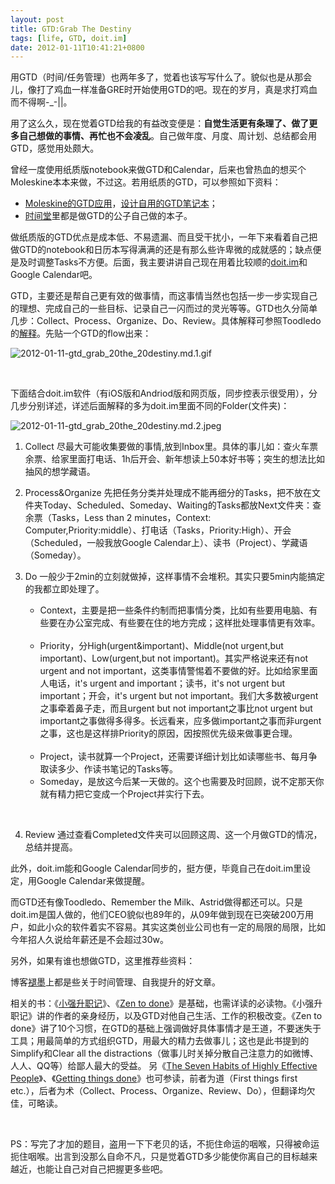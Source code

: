 ```yaml
---
layout: post
title: GTD:Grab The Destiny
tags: [life, GTD, doit.im]
date: 2012-01-11T10:41:21+0800
---
```


用GTD（时间/任务管理）也两年多了，觉着也该写写什么了。貌似也是从那会儿，像打了鸡血一样准备GRE时开始使用GTD的吧。现在的岁月，真是求打鸡血而不得啊-\_-||。

用了这么久，现在觉着GTD给我的有益改变便是：**自觉生活更有条理了、做了更多自己想做的事情、再忙也不会凌乱**。自己做年度、月度、周计划、总结都会用GTD，感觉用处颇大。

曾经一度使用纸质版notebook来做GTD和Calendar，后来也曾热血的想买个Moleskine本本来做，不过这。若用纸质的GTD，可以参照如下资料：

 *  [Moleskine的GTD应用][Moleskine_GTD]，[设计自用的GTD笔记本][GTD]；
 *  [时间堂][Link 1]里都是做GTD的公子自己做的本子。  
    

做纸质版的GTD优点是成本低、不易遗漏、而且受干扰小，一年下来看着自己把做GTD的notebook和日历本写得满满的还是有那么些许卑微的成就感的；缺点便是及时调整Tasks不方便。后面，我主要讲讲自己现在用着比较顺的[doit.im][]和Google Calendar吧。

GTD，主要还是帮自己更有效的做事情，而这事情当然也包括一步一步实现自己的理想、完成自己的一些目标、记录自己一闪而过的灵光等等。GTD也久分简单几步：Collect、Process、Organize、Do、Review。具体解释可参照Toodledo的[解释][Link 2]。先贴一个GTD的flow出来：

![2012-01-11-gtd_grab_20the_20destiny.md.1.gif][]  


 

下面结合doit.im软件（有iOS版和Andriod版和网页版，同步控表示很受用），分几步分别详述，详述后面解释的多为doit.im里面不同的Folder(文件夹)：

![2012-01-11-gtd_grab_20the_20destiny.md.2.jpeg][]  


1.  Collect 尽最大可能收集要做的事情,放到Inbox里。具体的事儿如：查火车票余票、给家里面打电话、1h后开会、新年想读上50本好书等；突生的想法比如抽风的想学藏语。
2.  Process&Organize 先把任务分类并处理成不能再细分的Tasks，把不放在文件夹Today、Scheduled、Someday、Waiting的Tasks都放Next文件夹：查余票（Tasks，Less than 2 minutes，Context: Computer,Priority:middle）、打电话（Tasks，Priority:High）、开会（Scheduled，一般我放Google Calendar上）、读书（Project）、学藏语（Someday）。
3.  Do 一般少于2min的立刻就做掉，这样事情不会堆积。其实只要5min内能搞定的我都立即处理了。
    
     *  Context，主要是把一些条件约制而把事情分类，比如有些要用电脑、有些要在办公室完成、有些要在住的地方完成；这样批处理事情更有效率。                
     *  Priority，分High(urgent&important)、Middle(not urgent,but important)、Low(urgent,but not important)。其实严格说来还有not urgent and not important，这类事情警惕着不要做的好。比如给家里面人电话，it's urgent and important；读书，it's not urgent but important；开会，it's urgent but not important。我们大多数被urgent之事牵着鼻子走，而且urgent but not important之事比not urgent but important之事做得多得多。长远看来，应多做important之事而非urgent之事，这也是这样排Priority的原因，因按照优先级来做事更合理。                
     *  Project，读书就算一个Project，还需要详细计划比如读哪些书、每月争取读多少、作读书笔记的Tasks等。                
     *  Someday，是放这今后某一天做的。这个也需要及时回顾，说不定那天你就有精力把它变成一个Project并实行下去。                
    
     
4.  Review 通过查看Completed文件夹可以回顾这周、这一个月做GTD的情况，总结并提高。

此外，doit.im能和Google Calendar同步的，挺方便，毕竟自己在doit.im里设定，用Google Calendar来做提醒。

而GTD还有像Toodledo、Remember the Milk、Astrid做得都还可以。只是doit.im是国人做的，他们CEO貌似也89年的，从09年做到现在已突破200万用户，如此小众的软件着实不容易。其实这类创业公司也有一定的局限的局限，比如今年招人久说给年薪还是不会超过30w。  


另外，如果有谁也想做GTD，这里推荐些资料：

博客[褪墨][Link 3]上都是些关于时间管理、自我提升的好文章。

相关的书：《[小强升职记][Link 4]》、《[Zen to done][]》是基础，也需详读的必读物。《小强升职记》讲的作者的亲身经历，以及GTD对他自己生活、工作的积极改变。《Zen to done》讲了10个习惯，在GTD的基础上强调做好具体事情才是王道，不要迷失于工具；用最简单的方式组织GTD，用最大的精力去做事儿；这也是此书提到的Simplify和Clear all the distractions（做事儿时关掉分散自己注意力的如微博、人人、QQ等）给鄙人最大的受益。 另《[The Seven Habits of Highly Effective People][]》、《[Getting things done][]》也可参读，前者为道（First things first etc.），后者为术（Collect、Process、Organize、Review、Do），但翻译均欠佳，可略读。

 

PS：写完了才加的题目，盗用一下下老贝的话，不扼住命运的咽喉，只得被命运扼住咽喉。出言到没那么自命不凡，只是觉着GTD多少能使你离自己的目标越来越近，也能让自己对自己把握更多些吧。  



[Moleskine_GTD]: http://www.mifengtd.cn/articles/gtd-moleskine-hack-mifengtd.html
[GTD]: http://blog.163.com/kazeno_aya/blog/static/178028085201142052443831/
[Link 1]: http://gtd001.taobao.com/
[doit.im]: https://i.doit.im/
[Link 2]: http://www.toodledo.com/info/gtd.php
[2012-01-11-gtd_grab_20the_20destiny.md.1.gif]: {{site.baseurl}}/assets/2012-01-11-gtd:grab%20the%20destiny.md.1.gif
[2012-01-11-gtd_grab_20the_20destiny.md.2.jpeg]: {{site.baseurl}}/assets/2012-01-11-gtd:grab%20the%20destiny.md.2.jpeg
[Link 3]: http://www.mifengtd.cn/
[Link 4]: http://book.douban.com/subject/3558629/
[Zen to done]: http://book.douban.com/subject/3296364/
[The Seven Habits of Highly Effective People]: http://book.douban.com/subject/1048007/
[Getting things done]: http://book.douban.com/subject/4849382/